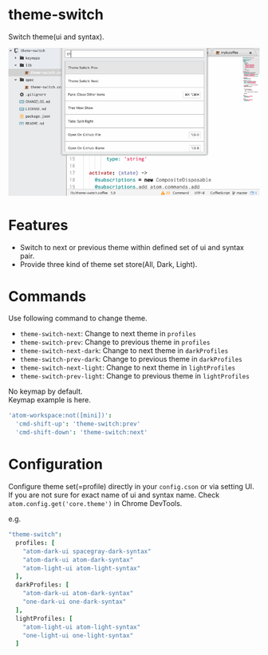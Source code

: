 # theme-switch

Switch theme(ui and syntax).

![gif](https://raw.githubusercontent.com/t9md/t9md/2391f495870160c16ee560e0ee5dc913f0df74d4/img/atom-theme-switch.gif)

# Features

* Switch to next or previous theme within defined set of ui and syntax pair.
* Provide three kind of theme set store(All, Dark, Light).

# Commands

Use following command to change theme.

* `theme-switch-next`: Change to next theme in `profiles`
* `theme-switch-prev`: Change to previous theme in `profiles`
* `theme-switch-next-dark`: Change to next theme in `darkProfiles`
* `theme-switch-prev-dark`: Change to previous theme in `darkProfiles`
* `theme-switch-next-light`: Change to next theme in `lightProfiles`
* `theme-switch-prev-light`: Change to previous theme in `lightProfiles`

No keymap by default.  
Keymap example is here.
```coffeescript
'atom-workspace:not([mini])':
  'cmd-shift-up': 'theme-switch:prev'
  'cmd-shift-down': 'theme-switch:next'
```

# Configuration

Configure theme set(=profile) directly in your `config.cson` or via setting UI.  
If you are not sure for exact name of ui and syntax name.
Check `atom.config.get('core.theme')` in Chrome DevTools.

e.g.

```coffeescript
"theme-switch":
  profiles: [
    "atom-dark-ui spacegray-dark-syntax"
    "atom-dark-ui atom-dark-syntax"
    "atom-light-ui atom-light-syntax"
  ],
  darkProfiles: [
    "atom-dark-ui atom-dark-syntax"
    "one-dark-ui one-dark-syntax"
  ],
  lightProfiles: [
    "atom-light-ui atom-light-syntax"
    "one-light-ui one-light-syntax"
  ]
```
